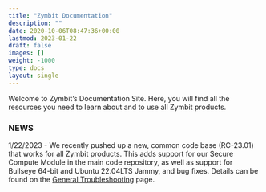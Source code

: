 ```yaml
---
title: "Zymbit Documentation"
description: ""
date: 2020-10-06T08:47:36+00:00
lastmod: 2023-01-22
draft: false
images: []
weight: -1000
type: docs
layout: single
---
```


Welcome to Zymbit’s Documentation Site. Here, you will find all the resources you need to learn about and to use all Zymbit products.

### NEWS

1/22/2023 - We recently pushed up a new, common code base (RC-23.01) that works for all Zymbit products. This adds support for our Secure Compute Module in the main code repository, as well as support for Bullseye 64-bit and Ubuntu 22.04LTS Jammy, and bug fixes. Details can be found on the [General Troubleshooting](/troubleshooting/general/) page.

